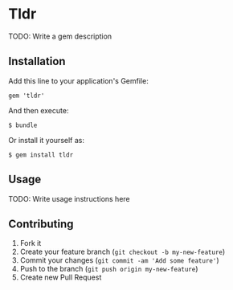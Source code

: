 # Tldr

TODO: Write a gem description

## Installation

Add this line to your application's Gemfile:

    gem 'tldr'

And then execute:

    $ bundle

Or install it yourself as:

    $ gem install tldr

## Usage

TODO: Write usage instructions here

## Contributing

1. Fork it
2. Create your feature branch (`git checkout -b my-new-feature`)
3. Commit your changes (`git commit -am 'Add some feature'`)
4. Push to the branch (`git push origin my-new-feature`)
5. Create new Pull Request
